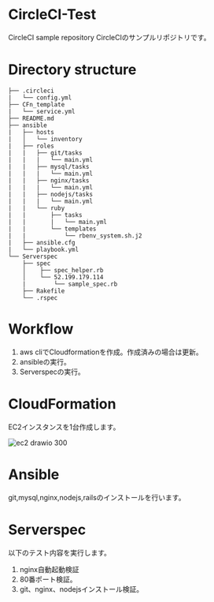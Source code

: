 # CircleCI-Test
CircleCI sample repository
CircleCIのサンプルリポジトリです。

# Directory structure
```
├── .circleci
|   └── config.yml
├── CFn_template
|   └── service.yml
├── README.md
├── ansible
|   ├── hosts
|   │   └── inventory  
|   ├── roles
|   |   ├── git/tasks
|   |   |   └── main.yml
|   |   ├── mysql/tasks
|   |   |   └── main.yml
|   |   ├── nginx/tasks
|   |   |   └── main.yml
|   |   ├── nodejs/tasks
|   |   |   └── main.yml
|   |   └── ruby
|   |       ├── tasks
|   |       |   └── main.yml
|   |       └── templates
|   |           └── rbenv_system.sh.j2
|   ├── ansible.cfg
|   └── playbook.yml
└── Serverspec
    ├── spec
    │    ├── spec_helper.rb
    │    └── 52.199.179.114   
    |        └── sample_spec.rb
    ├── Rakefile
    └── .rspec 
```

# Workflow

1. aws cliでCloudformationを作成。作成済みの場合は更新。
2. ansibleの実行。
3. Serverspecの実行。

# CloudFormation

EC2インスタンスを1台作成します。

![ec2 drawio 300](https://user-images.githubusercontent.com/91016271/157465000-817b540d-6bad-4ac1-bddb-2c7e7803271d.png)

# Ansible

git,mysql,nginx,nodejs,railsのインストールを行います。

# Serverspec

以下のテスト内容を実行します。
1. nginx自動起動検証
2. 80番ポート検証。
3. git、nginx、nodejsインストール検証。
